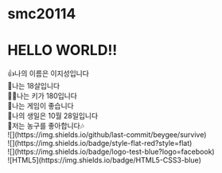 # smc20114

<H1>HELLO WORLD!!</H1>
👍나의 이름은 이지성입니다 <br>
🎉나는 18살입니다 <br>
🐱‍👤나는 키가 180입니다 <br>
👏나는 게임이 좋습니다 <br>
🎁나의 생일은 10월 28일입니다 <br>
🌹저는 농구를 좋아합니다🎶<br>
![](https://img.shields.io/github/last-commit/beygee/survive)<br>
![](https://img.shields.io/badge/style-flat-red?style=flat)<br>
![](https://img.shields.io/badge/logo-test-blue?logo=facebook)<br>
![HTML5](https://img.shields.io/badge/HTML5-CSS3-blue)
